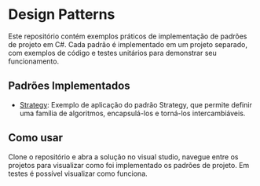 # Design Patterns

Este repositório contém exemplos práticos de implementação de padrões de projeto em C#. Cada padrão é implementado em um projeto separado, com exemplos de código e testes unitários para demonstrar seu funcionamento.

## Padrões Implementados

- [Strategy](/StrategyPattern): Exemplo de aplicação do padrão Strategy, que permite definir uma família de algoritmos, encapsulá-los e torná-los intercambiáveis.

## Como usar

Clone o repositório e abra a solução no visual studio, navegue entre os projetos para visualizar como foi implementado os padrões de projeto. Em testes é possível visualizar como funciona. 
